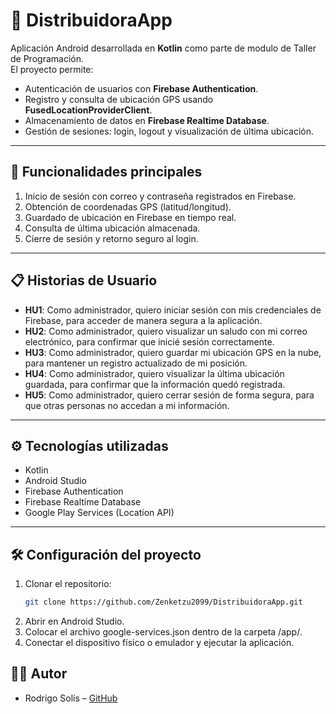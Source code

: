 # 📱 DistribuidoraApp

Aplicación Android desarrollada en **Kotlin** como parte de modulo de Taller de Programación.  
El proyecto permite:

- Autenticación de usuarios con **Firebase Authentication**.
- Registro y consulta de ubicación GPS usando **FusedLocationProviderClient**.
- Almacenamiento de datos en **Firebase Realtime Database**.
- Gestión de sesiones: login, logout y visualización de última ubicación.

---

## 🚀 Funcionalidades principales

1. Inicio de sesión con correo y contraseña registrados en Firebase.
2. Obtención de coordenadas GPS (latitud/longitud).
3. Guardado de ubicación en Firebase en tiempo real.
4. Consulta de última ubicación almacenada.
5. Cierre de sesión y retorno seguro al login.

---

## 📋 Historias de Usuario

- **HU1**: Como administrador, quiero iniciar sesión con mis credenciales de Firebase, para acceder de manera segura a la aplicación.
- **HU2**: Como administrador, quiero visualizar un saludo con mi correo electrónico, para confirmar que inicié sesión correctamente.
- **HU3**: Como administrador, quiero guardar mi ubicación GPS en la nube, para mantener un registro actualizado de mi posición.
- **HU4**: Como administrador, quiero visualizar la última ubicación guardada, para confirmar que la información quedó registrada.
- **HU5**: Como administrador, quiero cerrar sesión de forma segura, para que otras personas no accedan a mi información.

---

## ⚙️ Tecnologías utilizadas

- Kotlin
- Android Studio
- Firebase Authentication
- Firebase Realtime Database
- Google Play Services (Location API)

---

## 🛠️ Configuración del proyecto

1. Clonar el repositorio:
   ```bash
   git clone https://github.com/Zenketzu2099/DistribuidoraApp.git
2. Abrir en Android Studio.
3. Colocar el archivo google-services.json dentro de la carpeta /app/.
4. Conectar el dispositivo físico o emulador y ejecutar la aplicación.

## 👨‍💻 Autor
- Rodrigo Solís – [GitHub](https://github.com/Zenketzu2099)